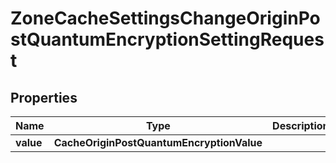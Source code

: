 

# ZoneCacheSettingsChangeOriginPostQuantumEncryptionSettingRequest


## Properties

| Name | Type | Description | Notes |
|------------ | ------------- | ------------- | -------------|
|**value** | **CacheOriginPostQuantumEncryptionValue** |  |  |



